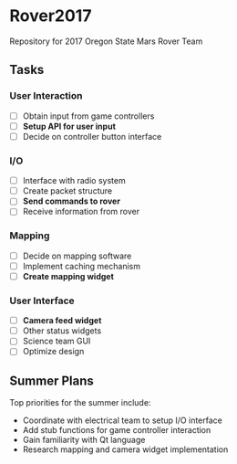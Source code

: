 # Rover2017
Repository for 2017 Oregon State Mars Rover Team

## Tasks 
### User Interaction
- [ ] Obtain input from game controllers
- [ ] **Setup API for user input**
- [ ] Decide on controller button interface

### I/O
- [ ] Interface with radio system
- [ ] Create packet structure
- [ ] **Send commands to rover**
- [ ] Receive information from rover

### Mapping
- [ ] Decide on mapping software
- [ ] Implement caching mechanism
- [ ] **Create mapping widget**

### User Interface
- [ ] **Camera feed widget**
- [ ] Other status widgets
- [ ] Science team GUI
- [ ] Optimize design

## Summer Plans
Top priorities for the summer include:
- Coordinate with electrical team to setup I/O interface
- Add stub functions for game controller interaction
- Gain familiarity with Qt language
- Research mapping and camera widget implementation
